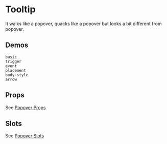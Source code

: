 # Tooltip

It walks like a popover, quacks like a popover but looks a bit different from popover.

## Demos

```demo
basic
trigger
event
placement
body-style
arrow
```

## Props

See [Popover Props](n-popover#Props)

## Slots

See [Popover Slots](n-popover#Slots)
